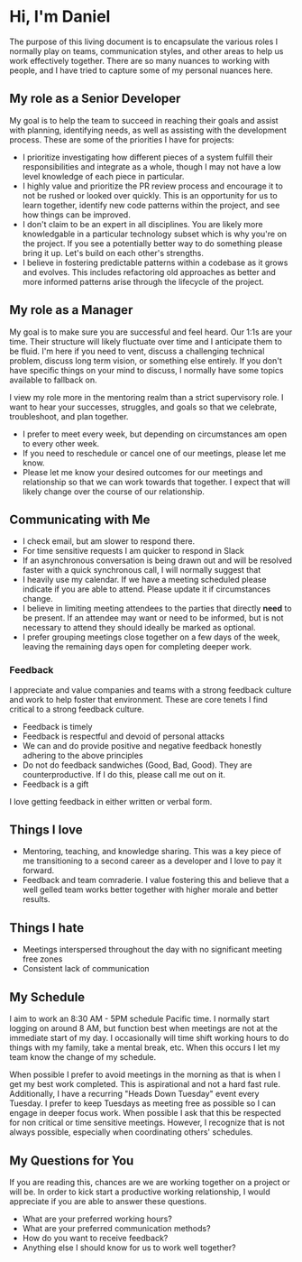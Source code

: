 # Hi, I'm Daniel

The purpose of this living document is to encapsulate the various roles I normally play on teams, communication styles, and other areas to help us work effectively together. There are so many nuances to working with people, and I have tried to capture some of my personal nuances here.

## My role as a Senior Developer

My goal is to help the team to succeed in reaching their goals and assist with planning, identifying needs, as well as assisting with the development process. These are some of the priorities I have for projects:

- I prioritize investigating how different pieces of a system fulfill their responsibilities and integrate as a whole, though I may not have a low level knowledge of each piece in particular.
- I highly value and prioritize the PR review process and encourage it to not be rushed or looked over quickly. This is an opportunity for us to learn together, identify new code patterns within the project, and see how things can be improved.
- I don't claim to be an expert in all disciplines. You are likely more knowledgable in a particular technology subset which is why you're on the project. If you see a potentially better way to do something please bring it up. Let's build on each other's strengths.
- I believe in fostering predictable patterns within a codebase as it grows and evolves. This includes refactoring old approaches as better and more informed patterns arise through the lifecycle of the project.

## My role as a Manager

My goal is to make sure you are successful and feel heard. Our 1:1s are your time. Their structure will likely fluctuate over time and I anticipate them to be fluid. I'm here if you need to vent, discuss a challenging technical problem, discuss long term vision, or something else entirely. If you don't have specific things on your mind to discuss, I normally have some topics available to fallback on.

I view my role more in the mentoring realm than a strict supervisory role. I want to hear your successes, struggles, and goals so that we celebrate, troubleshoot, and plan together.

- I prefer to meet every week, but depending on circumstances am open to every other week.
- If you need to reschedule or cancel one of our meetings, please let me know.
- Please let me know your desired outcomes for our meetings and relationship so that we can work towards that together. I expect that will likely change over the course of our relationship.

## Communicating with Me

- I check email, but am slower to respond there.
- For time sensitive requests I am quicker to respond in Slack
- If an asynchronous conversation is being drawn out and will be resolved faster with a quick synchronous call, I will normally suggest that
- I heavily use my calendar. If we have a meeting scheduled please indicate if you are able to attend. Please update it if circumstances change.
- I believe in limiting meeting attendees to the parties that directly **need** to be present. If an attendee may want or need to be informed, but is not necessary to attend they should ideally be marked as optional.
- I prefer grouping meetings close together on a few days of the week, leaving the remaining days open for completing deeper work.

### Feedback

I appreciate and value companies and teams with a strong feedback culture and work to help foster that environment. These are core tenets I find critical to a strong feedback culture.

- Feedback is timely
- Feedback is respectful and devoid of personal attacks
- We can and do provide positive and negative feedback honestly adhering to the above principles
- Do not do feedback sandwiches (Good, Bad, Good). They are counterproductive. If I do this, please call me out on it.
- Feedback is a gift

I love getting feedback in either written or verbal form. 

## Things I love

- Mentoring, teaching, and knowledge sharing. This was a key piece of me transitioning to a second career as a developer and I love to pay it forward.
- Feedback and team comraderie. I value fostering this and believe that a well gelled team works better together with higher morale and better results.

## Things I hate

- Meetings interspersed throughout the day with no significant meeting free zones
- Consistent lack of communication

## My Schedule

I aim to work an 8:30 AM - 5PM schedule Pacific time. I normally start logging on around 8 AM, but function best when meetings are not at the immediate start of my day. I occasionally will time shift working hours to do things with my family, take a mental break, etc. When this occurs I let my team know the change of my schedule.

When possible I prefer to avoid meetings in the morning as that is when I get my best work completed. This is aspirational and not a hard fast rule. Additionally, I have a recurring "Heads Down Tuesday" event every Tuesday. I prefer to keep Tuesdays as meeting free as possible so I can engage in deeper focus work. When possible I ask that this be respected for non critical or time sensitive meetings. However, I  recognize that is not always possible, especially when coordinating others' schedules.

## My Questions for You

If you are reading this, chances are we are working together on a project or will be. In order to kick start a productive working relationship, I would appreciate if you are able to answer these questions.

- What are your preferred working hours?
- What are your preferred communication methods?
- How do you want to receive feedback?
- Anything else I should know for us to work well together?
